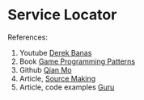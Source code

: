 
# Service Locator

References:
1. Youtube [Derek Banas](https://www.youtube.com/watch?v=AFbZhRL0Uz8&list=PLF206E906175C7E07&index=10&t=0s)
2. Book [Game Programming Patterns](https://gameprogrammingpatterns.com/prototype.html)
3. Github [Qian Mo](https://github.com/QianMo/Unity-Design-Pattern/tree/master/Assets/Creational%20Patterns/Prototype%20Pattern)
4. Article,  [Source Making](https://sourcemaking.com/design_patterns/prototype)
5. Article, code examples [Guru](https://refactoring.guru/design-patterns/prototype)
